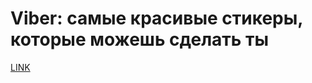 #  Viber: самые красивые стикеры, которые можешь сделать ты



[LINK](https://varlamov.ru/1301361.html)